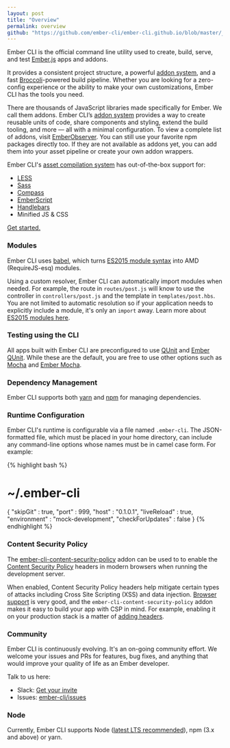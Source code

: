 ```yaml
---
layout: post
title: "Overview"
permalink: overview
github: "https://github.com/ember-cli/ember-cli.github.io/blob/master/_posts/2014-04-05-overview.md"
---
```


Ember CLI is the official command line utility used to create, build, serve, 
and test [Ember.js](https://emberjs.com) apps and addons.

It provides a consistent project structure, a powerful [addon
system](/extending/#developing-addons-and-blueprints), and
a fast [Broccoli](https://github.com/broccolijs/broccoli#broccoli)-powered
build pipeline.
Whether you are looking for a zero-config experience or the ability to make your own customizations, Ember CLI has the tools you need.

There are thousands of JavaScript libraries made specifically for Ember.
We call them addons.
Ember CLI’s [addon system](/extending/#developing-addons-and-blueprints)
provides a way to create reusable units of code, share components and styling, 
extend the build tooling, and more &mdash; all with a minimal configuration.
To view a complete list of addons, visit 
[EmberObserver](https://www.emberobserver.com/).
You can still use your favorite npm packages directly too.
If they are not available as addons yet, you can add them into your asset 
pipeline or create your own addon wrappers.

Ember CLI's [asset compilation system](/user-guide/#asset-compilation) has out-of-the-box support for:

* [LESS](http://lesscss.org/)
* [Sass](https://sass-lang.com/)
* [Compass](http://compass-style.org/)
* [EmberScript](http://emberscript.com/)
* [Handlebars](https://handlebarsjs.com/)
* Minified JS & CSS

[Get started.](/user-guide/#getting-started)

### Modules

Ember CLI uses [babel](https://babeljs.io/),
which turns [ES2015 module syntax](http://jsmodules.io/)
into AMD (RequireJS-esq) modules.

Using a custom resolver, Ember CLI can automatically import modules when
needed. For example, the route in `routes/post.js` will know to use the
controller in `controllers/post.js` and the template in `templates/post.hbs`.
You are not limited to automatic resolution so if your application needs to
explicitly include a module, it's only an `import` away. Learn more about
[ES2015 modules here](http://jsmodules.io/).

### Testing using the CLI

All apps built with Ember CLI are preconfigured to use
[QUnit](https://qunitjs.com/) and [Ember
QUnit](https://github.com/rwjblue/ember-qunit). While these are the default,
you are free to use other options such as [Mocha](https://mochajs.org/) and
[Ember Mocha](https://github.com/switchfly/ember-cli-mocha/).

### Dependency Management

Ember CLI supports both [yarn](https://yarnpkg.com/) and
[npm](https://npmjs.org) for managing dependencies.

### Runtime Configuration

Ember CLI's runtime is configurable via a file named `.ember-cli`.  The
JSON-formatted file, which must be placed in your home directory, can include
any command-line options whose names must be in camel case form. For example:

{% highlight bash %}
# ~/.ember-cli
{
  "skipGit" : true,
  "port" : 999,
  "host" : "0.1.0.1",
  "liveReload" : true,
  "environment" : "mock-development",
  "checkForUpdates" : false
}
{% endhighlight %}

### Content Security Policy

The [ember-cli-content-security-policy](https://github.com/rwjblue/ember-cli-content-security-policy/)
addon can be used to to enable the [Content Security Policy](https://content-security-policy.com/) 
headers in modern browsers when running the development server.

When enabled, Content Security Policy headers help mitigate certain types of
attacks including Cross Site Scripting (XSS) and data injection.
[Browser support](https://caniuse.com/#feat=contentsecuritypolicy) is very good, 
and the `ember-cli-content-security-policy` addon makes it easy to build your
app with CSP in mind. For example, enabling it on your production stack is
a matter of [adding headers](/user-guide/#content-security-policy). 

### Community

Ember CLI is continuously evolving. It's an on-going community effort. We
welcome your issues and PRs for features, bug fixes, and anything that would
improve your quality of life as an Ember developer.

Talk to us here:

* Slack: [Get your invite](https://ember-community-slackin.herokuapp.com)
* Issues: [ember-cli/issues](https://github.com/ember-cli/ember-cli/issues)

### Node

Currently, Ember CLI supports Node ([latest LTS recommended](https://nodejs.org/en/download/)), npm (3.x and above) or yarn.

